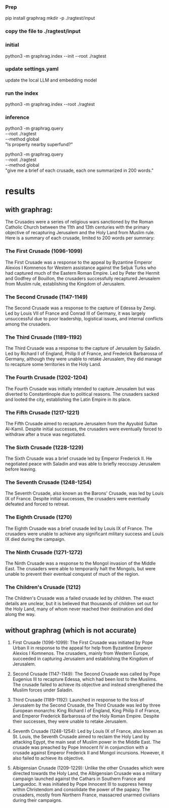 ### Prep
pip install graphrag
mkdir -p ./ragtest/input


### copy the file to ./ragtest/input


### initial

python3 -m graphrag.index --init --root ./ragtest

### update settings.yaml
update the local LLM and embedding model

### run the index
python3 -m graphrag.index --root ./ragtest


### inference

python3 -m graphrag.query \
--root ./ragtest \
--method global \
"Is property nearby superfund?"

python3 -m graphrag.query \
--root ./ragtest \
--method global \
"give me a brief of each crusade, each one summarized in 200 words."





# results

## with graphrag: 
The Crusades were a series of religious wars sanctioned by the Roman Catholic Church between the 11th and 13th centuries with the primary objective of recapturing Jerusalem and the Holy Land from Muslim rule. Here is a summary of each crusade, limited to 200 words per summary:

### The First Crusade (1096-1099)
The First Crusade was a response to the appeal by Byzantine Emperor Alexios I Komnenos for Western assistance against the Seljuk Turks who had captured much of the Eastern Roman Empire. Led by Peter the Hermit and Godfrey of Bouillon, the crusaders successfully recaptured Jerusalem from Muslim rule, establishing the Kingdom of Jerusalem.

### The Second Crusade (1147-1149)
The Second Crusade was a response to the capture of Edessa by Zengi. Led by Louis VII of France and Conrad III of Germany, it was largely unsuccessful due to poor leadership, logistical issues, and internal conflicts among the crusaders.

### The Third Crusade (1189-1192)
The Third Crusade was a response to the capture of Jerusalem by Saladin. Led by Richard I of England, Philip II of France, and Frederick Barbarossa of Germany, although they were unable to retake Jerusalem, they did manage to recapture some territories in the Holy Land.

### The Fourth Crusade (1202-1204)
The Fourth Crusade was initially intended to capture Jerusalem but was diverted to Constantinople due to political reasons. The crusaders sacked and looted the city, establishing the Latin Empire in its place.

### The Fifth Crusade (1217-1221)
The Fifth Crusade aimed to recapture Jerusalem from the Ayyubid Sultan Al-Kamil. Despite initial successes, the crusaders were eventually forced to withdraw after a truce was negotiated.

### The Sixth Crusade (1228-1229)
The Sixth Crusade was a brief crusade led by Emperor Frederick II. He negotiated peace with Saladin and was able to briefly reoccupy Jerusalem before leaving.

### The Seventh Crusade (1248-1254)
The Seventh Crusade, also known as the Barons' Crusade, was led by Louis IX of France. Despite initial successes, the crusaders were eventually defeated and forced to retreat.

### The Eighth Crusade (1270)
The Eighth Crusade was a brief crusade led by Louis IX of France. The crusaders were unable to achieve any significant military success and Louis IX died during the campaign.

### The Ninth Crusade (1271-1272)
The Ninth Crusade was a response to the Mongol invasion of the Middle East. The crusaders were able to temporarily halt the Mongols, but were unable to prevent their eventual conquest of much of the region.

### The Children's Crusade (1212)
The Children's Crusade was a failed crusade led by children. The exact details are unclear, but it is believed that thousands of children set out for the Holy Land, many of whom never reached their destination and died along the way.

## without graphrag (which is not accurate)

1. First Crusade (1096-1099): The First Crusade was initiated by Pope Urban II in response to the appeal for help from Byzantine Emperor Alexios I Komnenos. The crusaders, mainly from Western Europe, succeeded in capturing Jerusalem and establishing the Kingdom of Jerusalem.

2. Second Crusade (1147-1149): The Second Crusade was called by Pope Eugenius III to recapture Edessa, which had been lost to the Muslims. The crusade failed to achieve its objective and instead strengthened the Muslim forces under Saladin.

3. Third Crusade (1189-1192): Launched in response to the loss of Jerusalem by the Second Crusade, the Third Crusade was led by three European monarchs: King Richard I of England, King Philip II of France, and Emperor Frederick Barbarossa of the Holy Roman Empire. Despite their successes, they were unable to retake Jerusalem.

4. Seventh Crusade (1248-1254): Led by Louis IX of France, also known as St. Louis, the Seventh Crusade aimed to reclaim the Holy Land by attacking Egypt, the main seat of Muslim power in the Middle East. The crusade was preached by Pope Innocent IV in conjunction with a crusade against Emperor Frederick II and Mongol incursions. However, it also failed to achieve its objective.

5. Albigensian Crusade (1209-1229): Unlike the other Crusades which were directed towards the Holy Land, the Albigensian Crusade was a military campaign launched against the Cathars in Southern France and Languedoc. It was initiated by Pope Innocent III to suppress heresy within Christendom and consolidate the power of the papacy. The crusaders, mostly from Northern France, massacred unarmed civilians during their campaigns.
